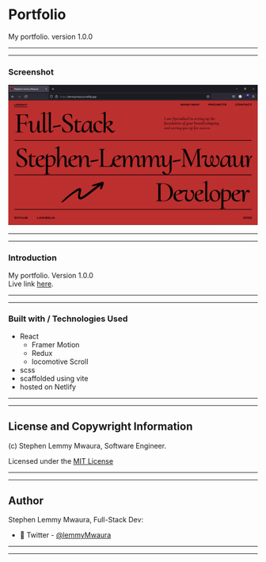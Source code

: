 # Portfolio
My portfolio. version 1.0.0

---
___

### Screenshot
![Website](src/assets/images/image.png)

___
---

### Introduction
My portfolio. Version 1.0.0 <Br>
Live link [here](https://lemmymwaura.netlify.app/).

---
___

### Built with / Technologies Used
- React
  - Framer Motion
  - Redux
  - locomotive Scroll
- scss
- scaffolded using vite
- hosted on Netlify

---
___

## License and Copywright Information
(c) Stephen Lemmy Mwaura, Software Engineer.

Licensed under the [MIT License](LISENCE)

---
___

## Author 
Stephen Lemmy Mwaura, Full-Stack Dev:

- 🎱 Twitter - [@lemmyMwaura](https://twitter.com/lemmyMwaura8)
---
___
